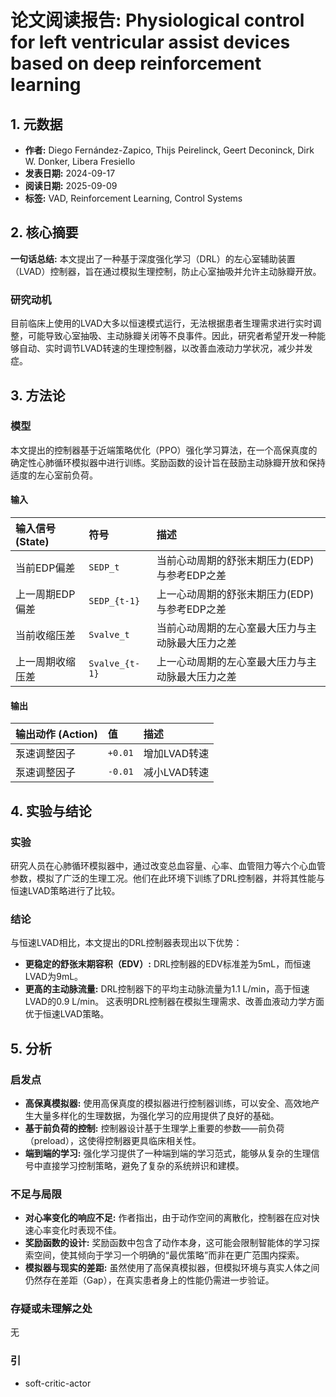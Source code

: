 # 论文阅读报告: Physiological control for left ventricular assist devices based on deep reinforcement learning

## **1. 元数据**
- **作者:** Diego Fernández-Zapico, Thijs Peirelinck, Geert Deconinck, Dirk W. Donker, Libera Fresiello
- **发表日期:** 2024-09-17
- **阅读日期:** 2025-09-09
- **标签:** VAD, Reinforcement Learning, Control Systems

## **2. 核心摘要**
**一句话总结:** 本文提出了一种基于深度强化学习（DRL）的左心室辅助装置（LVAD）控制器，旨在通过模拟生理控制，防止心室抽吸并允许主动脉瓣开放。

### 研究动机
目前临床上使用的LVAD大多以恒速模式运行，无法根据患者生理需求进行实时调整，可能导致心室抽吸、主动脉瓣关闭等不良事件。因此，研究者希望开发一种能够自动、实时调节LVAD转速的生理控制器，以改善血液动力学状况，减少并发症。

## **3. 方法论**
### 模型
本文提出的控制器基于近端策略优化（PPO）强化学习算法，在一个高保真度的确定性心肺循环模拟器中进行训练。奖励函数的设计旨在鼓励主动脉瓣开放和保持适度的左心室前负荷。
#### 输入
| 输入信号 (State) | 符号 | 描述 |
| :--- | :--- | :--- |
| 当前EDP偏差 | `SEDP_t` | 当前心动周期的舒张末期压力(EDP)与参考EDP之差 |
| 上一周期EDP偏差 | `SEDP_{t-1}` | 上一心动周期的舒张末期压力(EDP)与参考EDP之差 |
| 当前收缩压差 | `Svalve_t` | 当前心动周期的左心室最大压力与主动脉最大压力之差 |
| 上一周期收缩压差 | `Svalve_{t-1}`| 上一心动周期的左心室最大压力与主动脉最大压力之差 |
#### 输出
| 输出动作 (Action) | 值 | 描述 |
| :--- | :--- | :--- |
| 泵速调整因子 | `+0.01` | 增加LVAD转速 |
| 泵速调整因子 | `-0.01` | 减小LVAD转速 |

## **4. 实验与结论**
### 实验
研究人员在心肺循环模拟器中，通过改变总血容量、心率、血管阻力等六个心血管参数，模拟了广泛的生理工况。他们在此环境下训练了DRL控制器，并将其性能与恒速LVAD策略进行了比较。

### 结论
与恒速LVAD相比，本文提出的DRL控制器表现出以下优势：
- **更稳定的舒张末期容积（EDV）:** DRL控制器的EDV标准差为5mL，而恒速LVAD为9mL。
- **更高的主动脉流量:** DRL控制器下的平均主动脉流量为1.1 L/min，高于恒速LVAD的0.9 L/min。
这表明DRL控制器在模拟生理需求、改善血液动力学方面优于恒速LVAD策略。

## **5. 分析**
### 启发点
- **高保真模拟器:** 使用高保真度的模拟器进行控制器训练，可以安全、高效地产生大量多样化的生理数据，为强化学习的应用提供了良好的基础。
- **基于前负荷的控制:** 控制器设计基于生理学上重要的参数——前负荷（preload），这使得控制器更具临床相关性。
- **端到端的学习:** 强化学习提供了一种端到端的学习范式，能够从复杂的生理信号中直接学习控制策略，避免了复杂的系统辨识和建模。

### 不足与局限
- **对心率变化的响应不足:** 作者指出，由于动作空间的离散化，控制器在应对快速心率变化时表现不佳。
- **奖励函数的设计:** 奖励函数中包含了动作本身，这可能会限制智能体的学习探索空间，使其倾向于学习一个明确的“最优策略”而非在更广范围内探索。
- **模拟器与现实的差距:** 虽然使用了高保真模拟器，但模拟环境与真实人体之间仍然存在差距（Gap），在真实患者身上的性能仍需进一步验证。

### 存疑或未理解之处
无

### 引
- soft-critic-actor